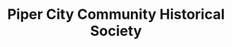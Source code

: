 ---
layout: repo
title: "Piper City Community Historical Society"
id: 16030
permalink: repos/16030/
---